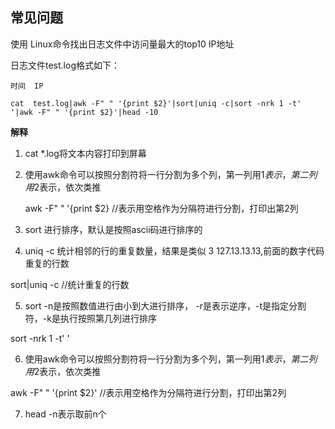 
## 常见问题
使用 Linux命令找出日志文件中访问量最大的top10 IP地址

日志文件test.log格式如下：

```
时间  IP  
```

```
cat  test.log|awk -F" " '{print $2}'|sort|uniq -c|sort -nrk 1 -t' '|awk -F" " '{print $2}'|head -10
```

**解释**

1. cat  *.log将文本内容打印到屏幕

2. 使用awk命令可以按照分割符将一行分割为多个列，第一列用$1表示，第二列用$2表示，依次类推

   awk -F" " '{print $2}     //表示用空格作为分隔符进行分割，打印出第2列

3. sort 进行排序，默认是按照ascii码进行排序的

4. uniq -c 统计相邻的行的重复数量，结果是类似 3  127.13.13.13,前面的数字代码重复的行数

  sort|uniq -c   //统计重复的行数

5. sort -n是按照数值进行由小到大进行排序， -r是表示逆序，-t是指定分割符，-k是执行按照第几列进行排序

sort -nrk 1 -t' '

6. 使用awk命令可以按照分割符将一行分割为多个列，第一列用$1表示，第二列用$2表示，依次类推

awk -F" " '{print $2}'    //表示用空格作为分隔符进行分割，打印出第2列

7. head -n表示取前n个


